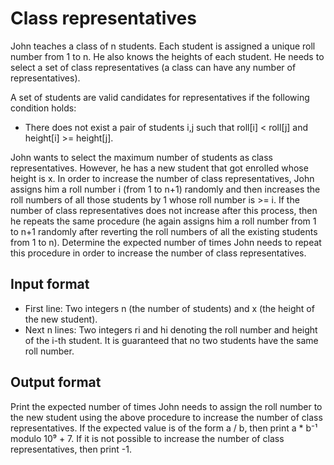 # Class representatives

John teaches a class of n students. Each student is assigned a unique roll number from 1 to n. He also knows the heights of each student. He needs to select a set of class representatives (a class can have any number of representatives).

A set of students are valid candidates for representatives if the following condition holds:

- There does not exist a pair of students i,j such that roll[i] < roll[j] and height[i] >= height[j].

John wants to select the maximum number of students as class representatives. However, he has a new student that got enrolled whose height is x. In order to increase the number of class representatives, John assigns him a roll number i (from 1 to n+1) randomly and then increases the roll numbers of all those students by 1 whose roll number is >= i. If the number of class representatives does not increase after this process, then he repeats the same procedure (he again assigns him a roll number from 1 to n+1 randomly after reverting the roll numbers of all the existing students from 1 to n). Determine the expected number of times John needs to repeat this procedure in order to increase the number of class representatives.

## Input format

- First line: Two integers n (the number of students) and x (the height of the new student).
- Next n lines: Two integers ri and hi denoting the roll number and height of the i-th student. It is guaranteed that no two students have the same roll number.

## Output format

Print the expected number of times John needs to assign the roll number to the new student using the above procedure to increase the number of class representatives. If the expected value is of the form a / b, then print a \* b⁻¹ modulo 10⁹ + 7. If it is not possible to increase the number of class representatives, then print -1.
